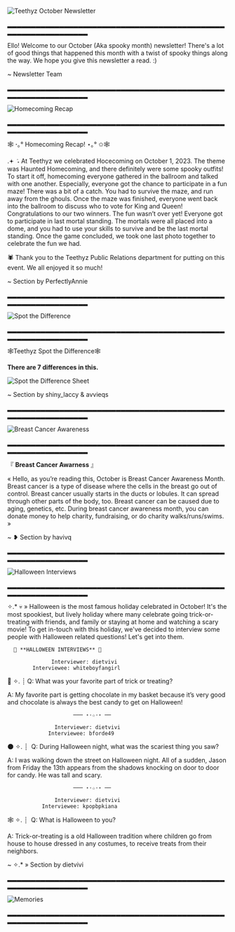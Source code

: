 ![Teethyz October Newsletter](https://cdn.discordapp.com/attachments/1094801817881280592/1167549581748359218/teethyzoctober.png?ex=654e8848&is=653c1348&hm=5824e94779454e17697b8f8b0619653a3a32c7ff0697d6d63820d9cc0662b0af&)

▂▂▂▂▂▂▂▂▂▂▂▂▂▂▂▂▂▂▂▂▂▂▂▂▂▂▂▂▂▂▂▂▂▂▂▂▂▂▂▂▂▂▂▂▂▂▂▂▂▂▂▂▂▂▂▂▂▂▂▂▂▂▂

Ello! Welcome to our October (Aka spooky month) newsletter! There's a lot of good things that happened this month with a twist of spooky things along the way. We hope you give this newsletter a read. :) 

~ Newsletter Team 

▂▂▂▂▂▂▂▂▂▂▂▂▂▂▂▂▂▂▂▂▂▂▂▂▂▂▂▂▂▂▂▂▂▂▂▂▂▂▂▂▂▂▂▂▂▂▂▂▂▂▂▂▂▂▂▂▂▂▂▂▂▂▂

![Homecoming Recap](https://media.discordapp.net/attachments/1094801817881280592/1167552685835292692/homecomingrecap.png?ex=654e8b2c&is=653c162c&hm=b54f7e882c0ae98da33f1cba9e7e8c23885f67b6ab2482eaa265e58f5d345444&=&width=2160&height=432)

▂▂▂▂▂▂▂▂▂▂▂▂▂▂▂▂▂▂▂▂▂▂▂▂▂▂▂▂▂▂▂▂▂▂▂▂▂▂▂▂▂▂▂▂▂▂▂▂▂▂▂▂▂▂▂▂▂▂▂▂▂▂▂

🕸 ⋆｡° Homecoming Recap! ⋆｡° ✩🕸

.𖥔 ݁ ˖ At Teethyz we celebrated Hocecoming on October 1, 2023. The theme was Haunted Homecoming, and there definitely were some spooky outfits! To start it off, homecoming everyone gathered in the ballroom and talked with one another. Especially, everyone got the chance to participate in a fun maze! There was a bit of a catch. You had to survive the maze, and run away from the ghouls. Once the maze was finished, everyone went back into the ballroom to discuss who to vote for King and Queen! Congratulations to our two winners. The fun wasn’t over yet! Everyone got to participate in last mortal standing. The mortals were all placed into a dome, and you had to use your skills to survive and be the last mortal standing. Once the game concluded, we took one last photo together to celebrate the fun we had. 

🕷 Thank you to the Teethyz Public Relations department for putting on this event. We all enjoyed it so much!

~ Section by PerfectlyAnnie

▂▂▂▂▂▂▂▂▂▂▂▂▂▂▂▂▂▂▂▂▂▂▂▂▂▂▂▂▂▂▂▂▂▂▂▂▂▂▂▂▂▂▂▂▂▂▂▂▂▂▂▂▂▂▂▂▂▂▂▂▂▂▂

![Spot the Difference](https://cdn.discordapp.com/attachments/1094801817881280592/1167555015871823993/spotthedifference.png?ex=654e8d57&is=653c1857&hm=c8581b6ee43deb67ff328a05975f766676c2770f3a487423d4369e8927e4ff62&)

▂▂▂▂▂▂▂▂▂▂▂▂▂▂▂▂▂▂▂▂▂▂▂▂▂▂▂▂▂▂▂▂▂▂▂▂▂▂▂▂▂▂▂▂▂▂▂▂▂▂▂▂▂▂▂▂▂▂▂▂▂▂▂

🕸️Teethyz Spot the Difference🕸️

**There are 7 differences in this.**

![Spot the Difference Sheet](https://cdn.discordapp.com/attachments/1094801817881280592/1168930087706566676/Spot_the_Difference.png?ex=65538dfa&is=654118fa&hm=dc135a85999fa9910ccf70cf79190572ffd1e02085e4daaed32b7324513ea51c&)

~ Section by shiny_laccy & avvieqs

▂▂▂▂▂▂▂▂▂▂▂▂▂▂▂▂▂▂▂▂▂▂▂▂▂▂▂▂▂▂▂▂▂▂▂▂▂▂▂▂▂▂▂▂▂▂▂▂▂▂▂▂▂▂▂▂▂▂▂▂▂▂▂

![Breast Cancer Awareness](https://cdn.discordapp.com/attachments/1094801817881280592/1167551606359851148/bcam.png?ex=654e8a2b&is=653c152b&hm=4af7cc7e3379e94f3ea46fe5f1e94e05270f9224d5739acbac23b0c9983060d6&)

▂▂▂▂▂▂▂▂▂▂▂▂▂▂▂▂▂▂▂▂▂▂▂▂▂▂▂▂▂▂▂▂▂▂▂▂▂▂▂▂▂▂▂▂▂▂▂▂▂▂▂▂▂▂▂▂▂▂▂▂▂▂▂

『 **Breast Cancer Awarness** 』

« Hello, as you’re reading this, October is Breast Cancer Awareness Month. Breast cancer is a type of disease where the cells in the breast go out of control. Breast cancer usually starts in the ducts or lobules. It can spread through other parts of the body, too. Breast cancer can be caused due to aging, genetics, etc. During breast cancer awareness month, you can donate money to help charity, fundraising, or do charity walks/runs/swims. » 

~ ❥ Section by havivq

▂▂▂▂▂▂▂▂▂▂▂▂▂▂▂▂▂▂▂▂▂▂▂▂▂▂▂▂▂▂▂▂▂▂▂▂▂▂▂▂▂▂▂▂▂▂▂▂▂▂▂▂▂▂▂▂▂▂▂▂▂▂▂

![Halloween Interviews](https://media.discordapp.net/attachments/1094801817881280592/1167555713535574066/interviews.png?ex=654e8dfe&is=653c18fe&hm=d8f07a81d061530d3657b4f858384860c5539ca57c4a264c0ffb083469acdd1b&=&width=2160&height=432)

▂▂▂▂▂▂▂▂▂▂▂▂▂▂▂▂▂▂▂▂▂▂▂▂▂▂▂▂▂▂▂▂▂▂▂▂▂▂▂▂▂▂▂▂▂▂▂▂▂▂▂▂▂▂▂▂▂▂▂▂▂▂▂

✧.* 💀 » Halloween is the most famous holiday celebrated in October! It's the most spookiest, but lively holiday where many celebrate going trick-or-treating with friends, and family or staying at home and watching a scary movie! To get in-touch with this holiday, we've decided to interview some people with Halloween related questions! Let's get into them. 

      🦇 **HALLOWEEN INTERVIEWS** 🦇

                  Interviewer: dietvivi
            Interviewee: whiteboyfangirl

👻 ✧. ┊ ⁭Q: What was your favorite part of trick or treating? 

A: My favorite part is getting chocolate in my basket because it’s very good and chocolate is always the best candy to get on Halloween!

                         ─── ⋆⋅☆⋅⋆ ──

                   Interviewer: dietvivi
                 Interviewee: bforde49

🌑 ✧. ┊ ⁭ Q:  During Halloween night, what was the scariest thing you saw? 

A: I was walking down the street on Halloween night. All of a sudden, Jason from Friday the 13th appears from the shadows knocking on door to door for candy. He was tall and scary.

                         ─── ⋆⋅☆⋅⋆ ──

                   Interviewer: dietvivi
               Interviewee: kpopbpkiana

🕸️ ✧. ┊ ⁭ Q: What is Halloween to you?

A: Trick-or-treating is a old Halloween tradition where children go from house to house dressed in any costumes, to receive treats from their neighbors.

~ ✧.* » Section by dietvivi 

▂▂▂▂▂▂▂▂▂▂▂▂▂▂▂▂▂▂▂▂▂▂▂▂▂▂▂▂▂▂▂▂▂▂▂▂▂▂▂▂▂▂▂▂▂▂▂▂▂▂▂▂▂▂▂▂▂▂▂▂▂▂▂

![Memories](https://cdn.discordapp.com/attachments/1094801817881280592/1167556366236405860/memories.png?ex=654e8e99&is=653c1999&hm=3f8f3c21a436ee30ecdf50342234d26c0e19786d642b4e03468075f4ccbdd366&)

▂▂▂▂▂▂▂▂▂▂▂▂▂▂▂▂▂▂▂▂▂▂▂▂▂▂▂▂▂▂▂▂▂▂▂▂▂▂▂▂▂▂▂▂▂▂▂▂▂▂▂▂▂▂▂▂▂▂▂▂▂▂▂

